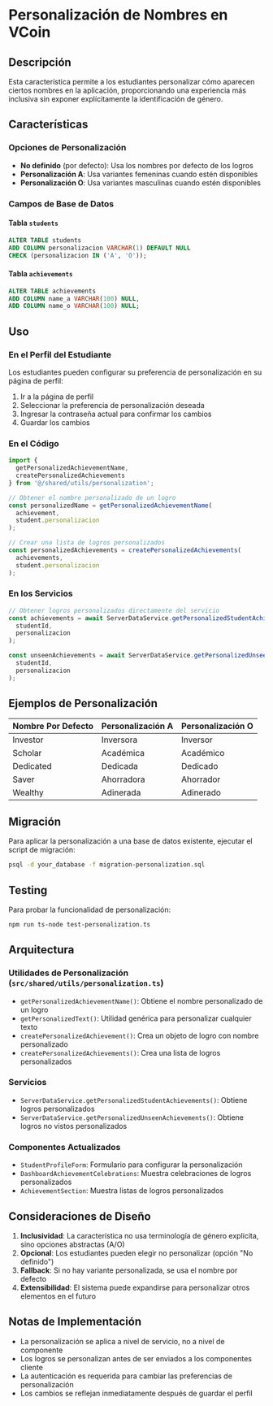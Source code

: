 # Personalización de Nombres en VCoin

## Descripción

Esta característica permite a los estudiantes personalizar cómo aparecen ciertos nombres en la aplicación, proporcionando una experiencia más inclusiva sin exponer explícitamente la identificación de género.

## Características

### Opciones de Personalización

- **No definido** (por defecto): Usa los nombres por defecto de los logros
- **Personalización A**: Usa variantes femeninas cuando estén disponibles
- **Personalización O**: Usa variantes masculinas cuando estén disponibles

### Campos de Base de Datos

#### Tabla `students`
```sql
ALTER TABLE students 
ADD COLUMN personalizacion VARCHAR(1) DEFAULT NULL 
CHECK (personalizacion IN ('A', 'O'));
```

#### Tabla `achievements`
```sql
ALTER TABLE achievements 
ADD COLUMN name_a VARCHAR(100) NULL,
ADD COLUMN name_o VARCHAR(100) NULL;
```

## Uso

### En el Perfil del Estudiante

Los estudiantes pueden configurar su preferencia de personalización en su página de perfil:

1. Ir a la página de perfil
2. Seleccionar la preferencia de personalización deseada
3. Ingresar la contraseña actual para confirmar los cambios
4. Guardar los cambios

### En el Código

```typescript
import { 
  getPersonalizedAchievementName,
  createPersonalizedAchievements 
} from '@/shared/utils/personalization';

// Obtener el nombre personalizado de un logro
const personalizedName = getPersonalizedAchievementName(
  achievement, 
  student.personalizacion
);

// Crear una lista de logros personalizados
const personalizedAchievements = createPersonalizedAchievements(
  achievements, 
  student.personalizacion
);
```

### En los Servicios

```typescript
// Obtener logros personalizados directamente del servicio
const achievements = await ServerDataService.getPersonalizedStudentAchievements(
  studentId, 
  personalizacion
);

const unseenAchievements = await ServerDataService.getPersonalizedUnseenAchievements(
  studentId, 
  personalizacion
);
```

## Ejemplos de Personalización

| Nombre Por Defecto | Personalización A | Personalización O |
|-------------------|-------------------|-------------------|
| Investor          | Inversora         | Inversor          |
| Scholar           | Académica         | Académico         |
| Dedicated         | Dedicada          | Dedicado          |
| Saver             | Ahorradora        | Ahorrador         |
| Wealthy           | Adinerada         | Adinerado         |

## Migración

Para aplicar la personalización a una base de datos existente, ejecutar el script de migración:

```bash
psql -d your_database -f migration-personalization.sql
```

## Testing

Para probar la funcionalidad de personalización:

```bash
npm run ts-node test-personalization.ts
```

## Arquitectura

### Utilidades de Personalización (`src/shared/utils/personalization.ts`)

- `getPersonalizedAchievementName()`: Obtiene el nombre personalizado de un logro
- `getPersonalizedText()`: Utilidad genérica para personalizar cualquier texto
- `createPersonalizedAchievement()`: Crea un objeto de logro con nombre personalizado
- `createPersonalizedAchievements()`: Crea una lista de logros personalizados

### Servicios

- `ServerDataService.getPersonalizedStudentAchievements()`: Obtiene logros personalizados
- `ServerDataService.getPersonalizedUnseenAchievements()`: Obtiene logros no vistos personalizados

### Componentes Actualizados

- `StudentProfileForm`: Formulario para configurar la personalización
- `DashboardAchievementCelebrations`: Muestra celebraciones de logros personalizados
- `AchievementSection`: Muestra listas de logros personalizados

## Consideraciones de Diseño

1. **Inclusividad**: La característica no usa terminología de género explícita, sino opciones abstractas (A/O)
2. **Opcional**: Los estudiantes pueden elegir no personalizar (opción "No definido")
3. **Fallback**: Si no hay variante personalizada, se usa el nombre por defecto
4. **Extensibilidad**: El sistema puede expandirse para personalizar otros elementos en el futuro

## Notas de Implementación

- La personalización se aplica a nivel de servicio, no a nivel de componente
- Los logros se personalizan antes de ser enviados a los componentes cliente
- La autenticación es requerida para cambiar las preferencias de personalización
- Los cambios se reflejan inmediatamente después de guardar el perfil

